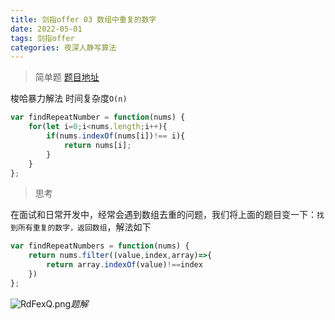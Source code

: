 ```yaml
---
title: 剑指offer 03 数组中重复的数字
date: 2022-05-01
tags: 剑指offer
categories: 夜深人静写算法
---
```

> 简单题 [题目地址](https://leetcode-cn.com/problems/shu-zu-zhong-zhong-fu-de-shu-zi-lcof/)

梭哈暴力解法 时间复杂度`O(n)`
```js
var findRepeatNumber = function(nums) {
    for(let i=0;i<nums.length;i++){
        if(nums.indexOf(nums[i])!== i){
            return nums[i];
        }
    }
};
```
<!-- more -->

<div class="info">

> 思考

</div>

在面试和日常开发中，经常会遇到数组去重的问题，我们将上面的题目变一下：`找到所有重复的数字，返回数组`，解法如下
```js
var findRepeatNumbers = function(nums) {
    return nums.filter((value,index,array)=>{
        return array.indexOf(value)!==index
    })
};
```
![RdFexQ.png](https://www.helloimg.com/images/2022/05/03/RdFexQ.png)_题解_